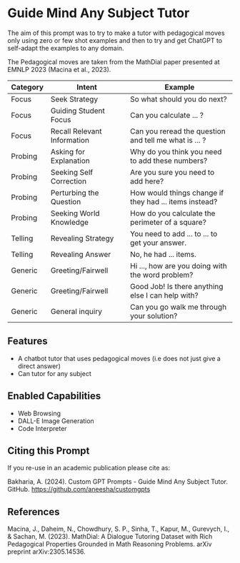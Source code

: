 # Guide Mind Any Subject Tutor

The aim of this prompt was to try to make a tutor with pedagogical moves only using zero or few shot examples and then to try and get ChatGPT to self-adapt the examples to any domain. 

The Pedagogical moves are taken from the MathDial paper presented at EMNLP 2023 (Macina et al., 2023). 

| Category  | Intent                      | Example                                      |
|-----------|-----------------------------|----------------------------------------------|
| Focus     | Seek Strategy               | So what should you do next?                  |
| Focus     | Guiding Student Focus       | Can you calculate ... ?                      |
| Focus     | Recall Relevant Information | Can you reread the question and tell me what is ... ? |
| Probing   | Asking for Explanation      | Why do you think you need to add these numbers? |
| Probing   | Seeking Self Correction     | Are you sure you need to add here?           |
| Probing   | Perturbing the Question     | How would things change if they had ... items instead? |
| Probing   | Seeking World Knowledge     | How do you calculate the perimeter of a square? |
| Telling   | Revealing Strategy          | You need to add ... to ... to get your answer. |
| Telling   | Revealing Answer            | No, he had ... items.                        |
| Generic   | Greeting/Fairwell           | Hi ..., how are you doing with the word problem? |
| Generic   | Greeting/Fairwell           | Good Job! Is there anything else I can help with? |
| Generic   | General inquiry             | Can you go walk me through your solution?    |

## Features
- A chatbot tutor that uses pedagogical moves (i.e does not just give a direct answer)
- Can tutor for any subject

## Enabled Capabilities
- Web Browsing
- DALL-E Image Generation
- Code Interpreter

## Citing this Prompt
If you re-use in an academic publication please cite as:

Bakharia, A. (2024). Custom GPT Prompts - Guide Mind Any Subject Tutor. GitHub. https://github.com/aneesha/customgpts


## References

Macina, J., Daheim, N., Chowdhury, S. P., Sinha, T., Kapur, M., Gurevych, I., & Sachan, M. (2023). MathDial: A Dialogue Tutoring Dataset with Rich Pedagogical Properties Grounded in Math Reasoning Problems. arXiv preprint arXiv:2305.14536.
